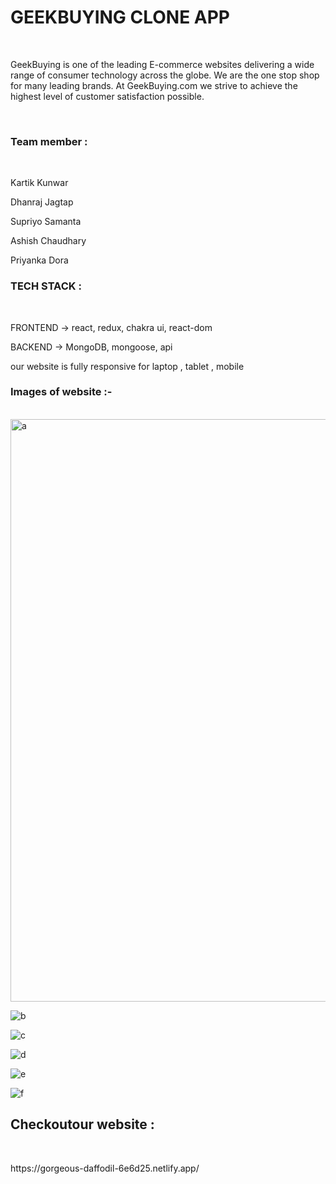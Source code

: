 <h1>GEEKBUYING CLONE APP</h1>
</br>
<p>GeekBuying is one of the leading E-commerce websites delivering a wide range of consumer technology across the globe. We are the one stop shop for many leading brands. At GeekBuying.com we strive to achieve the highest level of customer satisfaction possible.</p>

</br>

<H3>Team member :</H3>

</br>

<p>Kartik Kunwar</p>
<p>Dhanraj Jagtap</p>
<p>Supriyo Samanta</p>
<p>Ashish Chaudhary</p>
<p>Priyanka Dora</p>

<h3>TECH STACK :</h3>

</br>

<p>FRONTEND -> react, redux, chakra ui, react-dom </p>
<p>BACKEND -> MongoDB, mongoose, api</p>

<p>our website is fully responsive for laptop , tablet , mobile </p>

<H3>Images of website :- </H3>

</br>

<img width="932" alt="a" src="https://user-images.githubusercontent.com/105920094/208587878-72052f7e-6eec-47e3-acbe-8e170762b4ef.png">

![b](https://user-images.githubusercontent.com/105920094/208586761-69de583d-30c0-4b94-a3df-2fb1dc12fcc4.png)

![c](https://user-images.githubusercontent.com/105920094/208587178-248114b0-7228-4dc5-9d18-a598a0ff423d.png)

![d](https://user-images.githubusercontent.com/105920094/208587203-0fc4919d-c061-4bd8-808c-c564c38c490e.png)

![e](https://user-images.githubusercontent.com/105920094/208587212-f6307b6d-cbf0-461a-a2cc-0095959c0cc9.png)

![f](https://user-images.githubusercontent.com/105920094/208587218-ce8c55bd-d61f-4af1-91d5-deea9f2ca743.png)


<h2>Checkoutour website :</h2>

</br>

<p>https://gorgeous-daffodil-6e6d25.netlify.app/</p>


